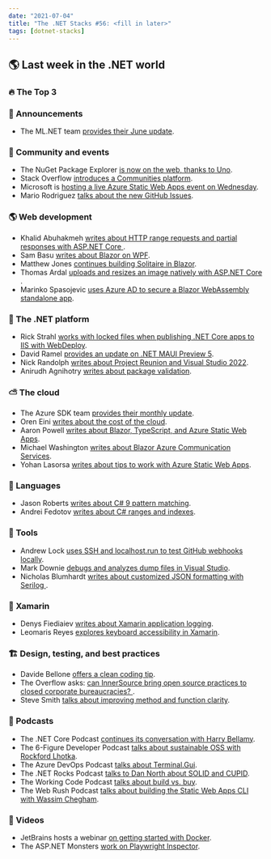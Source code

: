 ```yaml
---
date: "2021-07-04"
title: "The .NET Stacks #56: <fill in later>"
tags: [dotnet-stacks]
---
```


## 🌎 Last week in the .NET world

### 🔥 The Top 3

### 📢 Announcements

- The ML.NET team [provides their June update](https://devblogs.microsoft.com/dotnet/ml-net-june-updates-model-builder).

### 📅 Community and events

- The NuGet Package Explorer [is now on the web, thanks to Uno](https://platform.uno/blog/nuget-package-explorer-is-now-a-web-app-powered-by-uno-platform/).
- Stack Overflow [introduces a Communities platform](https://stackoverflow.blog/2021/06/23/collectives-stack-overflow/).
- Microsoft is [hosting a live Azure Static Web Apps event on Wednesday](https://techcommunity.microsoft.com/t5/educator-developer-blog/join-us-for-a-live-event-on-azure-static-web-apps-30th-june-2021/ba-p/2467058).
- Mario Rodriguez [talks about the new GitHub Issues](https://github.blog/2021-06-23-introducing-new-github-issues/).

### 🌎 Web development

- Khalid Abuhakmeh [writes about HTTP range requests and partial responses with ASP.NET Core
](https://khalidabuhakmeh.com/partial-range-http-requests-with-aspnet-core).
- Sam Basu [writes about Blazor on WPF](https://www.telerik.com/blogs/blazor-wpf).
- Matthew Jones [continues building Solitaire in Blazor](https://exceptionnotfound.net/solitaire-in-blazor-part-3-drawing-discarding-and-the-stacks/).
- Thomas Ardal [uploads and resizes an image natively with ASP.NET Core
](https://blog.elmah.io/upload-and-resize-an-image-natively-with-asp-net-core/).
- Marinko Spasojevic [uses Azure AD to secure a Blazor WebAssembly standalone app](https://code-maze.com/using-azure-active-directory-to-secure-a-blazor-webassembly-standalone-app/).

### 🥅 The .NET platform

- Rick Strahl [works with locked files when publishing .NET Core apps to IIS with WebDeploy](https://weblog.west-wind.com/posts/2021/Jun/20/Locked-Files-When-Publishing-NET-Core-Apps-to-IIS-with-WebDeploy).
- David Ramel [provides an update on .NET MAUI Preview 5](https://visualstudiomagazine.com/articles/2021/06/21/maui-preview-5.aspx).
- Nick Randolph [writes about Project Reunion and Visual Studio 2022](https://nicksnettravels.builttoroam.com/winui-visual-studio-2022/).
- Anirudh Agnihotry [writes about package validation](https://devblogs.microsoft.com/dotnet/package-validation).

### ⛅ The cloud

- The Azure SDK team [provides their monthly update](https://devblogs.microsoft.com/azure-sdk/azure-sdk-release-june-2021).
- Oren Eini [writes about the cost of the cloud](https://ayende.com/blog/193985-A/the-cost-of-the-cloud?Key=adc40a40-adeb-4640-a08c-c7a842fe490f).
- Aaron Powell [writes about Blazor, TypeScript, and Azure Static Web Apps](https://www.aaron-powell.com/posts/2021-06-24-blazor-typescript-and-static-web-apps/).
- Michael Washington [writes about Blazor Azure Communication Services](https://blazorhelpwebsite.com/ViewBlogPost/52).
- Yohan Lasorsa [writes about tips to work with Azure Static Web Apps](https://dev.to/azure/16-tips-to-master-your-azure-static-web-apps-3cgn).

### 📔 Languages

- Jason Roberts [writes about C# 9 pattern matching](http://dontcodetired.com/blog/post/ICYMI-C-9-New-Features-More-Pattern-Matching-Features).
- Andrei Fedotov [writes about C# ranges and indexes](https://dev.to/andreisfedotov/c-ranges-and-indexes-1nig).

### 🔧 Tools

- Andrew Lock [uses SSH and localhost.run to test GitHub webhooks locally](https://andrewlock.net/using-ssh-and-localhost-run-to-test-github-webhooks-locally/).
- Mark Downie [debugs and analyzes dump files in Visual Studio](https://www.poppastring.com/blog/debug-analyze-dump-files-in-visual-studio).
- Nicholas Blumhardt [writes about customized JSON formatting with Serilog
](https://nblumhardt.com/2021/06/customize-serilog-json-output/).

### 📱 Xamarin

- Denys Fiediaiev [writes about Xamarin application logging](https://prin53.medium.com/xamarin-application-logging-6bcf389ea259).
- Leomaris Reyes [explores keyboard accessibility in Xamarin](https://askxammy.com/exploring-keyboard-accessibility-in-xamarin-forms/).

### 🏗 Design, testing, and best practices

- Davide Bellone [offers a clean coding tip](https://www.code4it.dev/cleancodetips/02-principle-of-least-surprise).
- The Overflow asks: [can InnerSource bring open source practices to closed corporate bureaucracies?
](https://stackoverflow.blog/2021/06/21/can-innersource-bring-open-source-practices-to-closed-corporate-bureaucracies/).
- Steve Smith [talks about improving method and function clarity](https://ardalis.com/improving-method-function-clarity/).

### 🎤 Podcasts

- The .NET Core Podcast [continues its conversation with Harry Bellamy](https://dotnetcore.show/episode-79-greenfield-and-brownfield-in-net-with-harry-bellamy-part-two/).
- The 6-Figure Developer Podcast [talks about sustainable OSS with Rockford Lhotka](https://6figuredev.com/podcast/episode-201-sustainable-oss-with-rockford-lhotka/).
- The Azure DevOps Podcast [talks about Terminal.Gui](http://azuredevopspodcast.clear-measure.com/charlie-kindel-on-terminalgui-episode-146).
- The .NET Rocks Podcast [talks to Dan North about SOLID and CUPID](https://www.dotnetrocks.com/default.aspx?ShowNum=1745).
- The Working Code Podcast [talks about build vs. buy](https://www.bennadel.com/blog/4069-working-code-podcast-episode-028-build-vs-buy.htm).
- The Web Rush Podcast [talks about building the Static Web Apps CLI with Wassim Chegham](https://www.webrush.io/episodes/episode-139-building-the-static-web-apps-cli-with-wassim-chegham).

### 🎥 Videos

- JetBrains hosts a webinar [on getting started with Docker](https://blog.jetbrains.com/dotnet/2021/06/25/absolute-beginner-s-guide-to-docker-webinar-recording/).
- The ASP.NET Monsters [work on Playwright Inspector](https://www.youtube.com/watch?v=2iZdZx7nugI).

